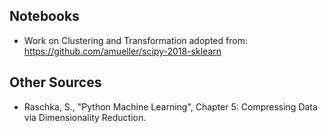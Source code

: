 ## Notebooks

* Work on Clustering and Transformation adopted from:
https://github.com/amueller/scipy-2018-sklearn

## Other Sources

* Raschka, S., "Python Machine Learning", Chapter 5: Compressing Data via Dimensionality Reduction.
